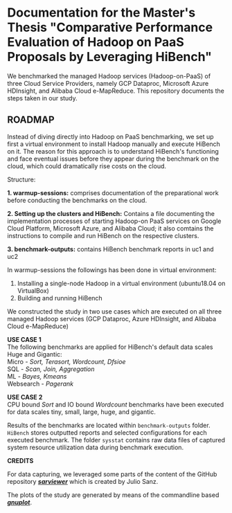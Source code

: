# Documentation for the Master's Thesis "Comparative Performance Evaluation of Hadoop on PaaS Proposals by Leveraging HiBench"

We benchmarked the managed Hadoop services (Hadoop-on-PaaS) of three Cloud Service Providers, namely GCP Dataproc, Microsoft Azure HDInsight, and Alibaba Cloud e-MapReduce. This repository documents the steps taken in our study. 

## ROADMAP

Instead of diving directly into Hadoop on PaaS benchmarking, we set up first a virtual environment to install Hadoop manually and execute HiBench on it. The reason for this approach is to understand HiBench's functioning and face eventual issues before they appear during the benchmark on the cloud, which could dramatically rise costs on the cloud.

Structure:  

**1. warmup-sessions:** comprises documentation of the preparational work before conducting the benchmarks on the cloud. 

**2. Setting up the clusters and HiBench:** Contains a file documenting the implementation processes of starting Hadoop-on PaaS services on Google Cloud Platform, Microsoft Azure, and Alibaba Cloud; it also comtains the instructions to compile and run HiBench on the respective clusters.  

**3. benchmark-outputs:** contains HiBench benchmark reports in uc1 and uc2

In warmup-sessions the followings has been done in virtual environment:
1. Installing a single-node Hadoop in a virtual environment (ubuntu18.04 on VirtualBox)
2. Building and running HiBench

We constructed the study in two use cases which are executed on all three managed Hadoop services (GCP Dataproc, Azure HDInsight, and Alibaba Cloud e-MapReduce) 

**USE CASE 1**  
The following benchmarks are applied for HiBench's default data scales Huge and Gigantic:  
Micro - _Sort, Terasort, Wordcount, Dfsioe_  
SQL - _Scan, Join, Aggregation_  
ML - _Bayes, Kmeans_  
Websearch - _Pagerank_   
  
**USE CASE 2**    
CPU bound _Sort_ and IO bound _Wordcount_ benchmarks have been executed for data scales tiny, small, large, huge, and gigantic. 
  
Results of the benchmarks are located within `benchmark-outputs` folder. `HiBench` stores outputted reports and selected configurations for each executed benchmark. The folder `sysstat` contains raw data files of captured system resource utilization data during benchmark execution.  

**CREDITS**  

For data capturing, we leveraged some parts of the content of the GitHub repository [**_sarviewer_**](https://github.com/juliojsb/sarviewer) which is created by Julio Sanz.  

The plots of the study are generated by means of the commandline based [**_gnuplot_**](http://gnuplot.sourceforge.net/).
